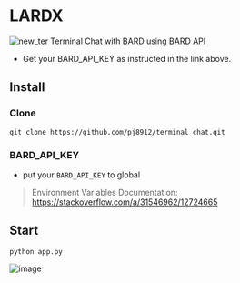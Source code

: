 # LARDX

![new_ter](https://github.com/pj8912/terminal_chat/assets/59218902/cc16ea22-a926-4d18-991c-c8695fad2845)
Terminal Chat with BARD using [BARD API](https://github.com/dsdanielpark/Bard-API)
- Get your BARD_API_KEY as instructed in the link above.


## Install 
### Clone
```
git clone https://github.com/pj8912/terminal_chat.git
```

### BARD_API_KEY
- put your `BARD_API_KEY` to global
> Environment Variables Documentation:
> https://stackoverflow.com/a/31546962/12724665


## Start
```
python app.py
```
![image](https://github.com/pj8912/terminal_chat/assets/59218902/b7548d55-f5a0-4fc8-a77f-029aa3037e9a)

